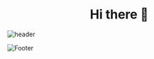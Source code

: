 
<div align="center"><h1>Hi there 👋</h1></div>

![header](https://capsule-render.vercel.app/api?type=slice&color=FFCC33&height=250&section=header&text=Development&fontSize=70&animation=twinkling&fontColor=032539&rotate=16&fontAlign=73&fontAlignY=36.5&desc=Project%20By%20HwnaO&descAlign=70&descAlignY=57)





![Footer](https://capsule-render.vercel.app/api?type=waving&color=FFCC33&height=200&section=footer)
